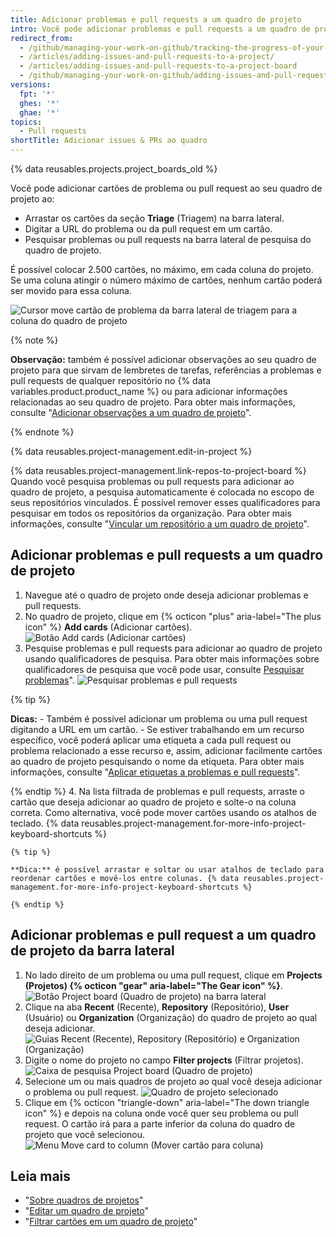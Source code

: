 ```yaml
---
title: Adicionar problemas e pull requests a um quadro de projeto
intro: Você pode adicionar problemas e pull requests a um quadro de projeto na forma de cartões e fazer a triagem deles em colunas.
redirect_from:
  - /github/managing-your-work-on-github/tracking-the-progress-of-your-work-with-project-boards/adding-issues-and-pull-requests-to-a-project-board
  - /articles/adding-issues-and-pull-requests-to-a-project/
  - /articles/adding-issues-and-pull-requests-to-a-project-board
  - /github/managing-your-work-on-github/adding-issues-and-pull-requests-to-a-project-board
versions:
  fpt: '*'
  ghes: '*'
  ghae: '*'
topics:
  - Pull requests
shortTitle: Adicionar issues & PRs ao quadro
---
```


{% data reusables.projects.project_boards_old %}

Você pode adicionar cartões de problema ou pull request ao seu quadro de projeto ao:
- Arrastar os cartões da seção **Triage** (Triagem) na barra lateral.
- Digitar a URL do problema ou da pull request em um cartão.
- Pesquisar problemas ou pull requests na barra lateral de pesquisa do quadro de projeto.

É possível colocar 2.500 cartões, no máximo, em cada coluna do projeto. Se uma coluna atingir o número máximo de cartões, nenhum cartão poderá ser movido para essa coluna.

![Cursor move cartão de problema da barra lateral de triagem para a coluna do quadro de projeto](/assets/images/help/projects/add-card-from-sidebar.gif)

{% note %}

**Observação:** também é possível adicionar observações ao seu quadro de projeto para que sirvam de lembretes de tarefas, referências a problemas e pull requests de qualquer repositório no {% data variables.product.product_name %} ou para adicionar informações relacionadas ao seu quadro de projeto. Para obter mais informações, consulte "[Adicionar observações a um quadro de projeto](/articles/adding-notes-to-a-project-board)".

{% endnote %}

{% data reusables.project-management.edit-in-project %}

{% data reusables.project-management.link-repos-to-project-board %} Quando você pesquisa problemas ou pull requests para adicionar ao quadro de projeto, a pesquisa automaticamente é colocada no escopo de seus repositórios vinculados. É possível remover esses qualificadores para pesquisar em todos os repositórios da organização. Para obter mais informações, consulte "[Vincular um repositório a um quadro de projeto](/articles/linking-a-repository-to-a-project-board)".

## Adicionar problemas e pull requests a um quadro de projeto

1. Navegue até o quadro de projeto onde deseja adicionar problemas e pull requests.
2. No quadro de projeto, clique em {% octicon "plus" aria-label="The plus icon" %} **Add cards** (Adicionar cartões). ![Botão Add cards (Adicionar cartões)](/assets/images/help/projects/add-cards-button.png)
3. Pesquise problemas e pull requests para adicionar ao quadro de projeto usando qualificadores de pesquisa. Para obter mais informações sobre qualificadores de pesquisa que você pode usar, consulte [Pesquisar problemas](/articles/searching-issues)". ![Pesquisar problemas e pull requests](/assets/images/help/issues/issues_search_bar.png)

  {% tip %}

  **Dicas:**
    - Também é possível adicionar um problema ou uma pull request digitando a URL em um cartão.
    - Se estiver trabalhando em um recurso específico, você poderá aplicar uma etiqueta a cada pull request ou problema relacionado a esse recurso e, assim, adicionar facilmente cartões ao quadro de projeto pesquisando o nome da etiqueta. Para obter mais informações, consulte "[Aplicar etiquetas a problemas e pull requests](/articles/applying-labels-to-issues-and-pull-requests)".

  {% endtip %}
4. Na lista filtrada de problemas e pull requests, arraste o cartão que deseja adicionar ao quadro de projeto e solte-o na coluna correta. Como alternativa, você pode mover cartões usando os atalhos de teclado. {% data reusables.project-management.for-more-info-project-keyboard-shortcuts %}

    {% tip %}

    **Dica:** é possível arrastar e soltar ou usar atalhos de teclado para reordenar cartões e movê-los entre colunas. {% data reusables.project-management.for-more-info-project-keyboard-shortcuts %}

    {% endtip %}

## Adicionar problemas e pull request a um quadro de projeto da barra lateral

1. No lado direito de um problema ou uma pull request, clique em **Projects (Projetos) {% octicon "gear" aria-label="The Gear icon" %}**. ![Botão Project board (Quadro de projeto) na barra lateral](/assets/images/help/projects/sidebar-project.png)
2. Clique na aba **Recent** (Recente), **Repository** (Repositório), **User** (Usuário) ou **Organization** (Organização) do quadro de projeto ao qual deseja adicionar. ![Guias Recent (Recente), Repository (Repositório) e Organization (Organização)](/assets/images/help/projects/sidebar-project-tabs.png)
3. Digite o nome do projeto no campo **Filter projects** (Filtrar projetos). ![Caixa de pesquisa Project board (Quadro de projeto)](/assets/images/help/projects/sidebar-search-project.png)
4. Selecione um ou mais quadros de projeto ao qual você deseja adicionar o problema ou pull request. ![Quadro de projeto selecionado](/assets/images/help/projects/sidebar-select-project.png)
5. Clique em {% octicon "triangle-down" aria-label="The down triangle icon" %} e depois na coluna onde você quer seu problema ou pull request. O cartão irá para a parte inferior da coluna do quadro de projeto que você selecionou. ![Menu Move card to column (Mover cartão para coluna)](/assets/images/help/projects/sidebar-select-project-board-column-menu.png)

## Leia mais

- "[Sobre quadros de projetos](/articles/about-project-boards)"
- "[Editar um quadro de projeto](/articles/editing-a-project-board)"
- "[Filtrar cartões em um quadro de projeto](/articles/filtering-cards-on-a-project-board)"
